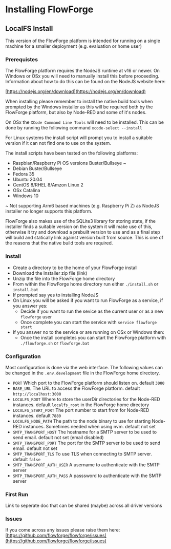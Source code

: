 # Installing FlowForge

## LocalFS Install

This version of the FlowForge platform is intended for running on a single machine for a smaller deployment (e.g. evaluation or home user)

### Prerequistes

The FlowForge platform requires the NodeJS runtime at v16 or newer. On Windows or OSx you will need to manually install this before proceeding. Information about how to do this can be found on the NodeJS website here:

[https://nodejs.org/en/download](https://nodejs.org/en/download)

When installing please remember to install the native build tools when prompted by the Windows installer as this will be required both by the FlowForge platform, but also by Node-RED and some of it's nodes.

On OSx the `XCode Command Line Tools` will need to be installed. This can be done by running the following command `xcode-select --install`

For Linux systems the install script will prompt you to install a suitable version if it can not find one to use on the system.

The install scripts have been tested on the following platforms:

 - Raspbian/Raspberry Pi OS versions Buster/Bullseye ~
 - Debian Buster/Bullseye
 - Fedora 35
 - Ubuntu 20.04
 - CentOS 8/RHEL 8/Amzon Linux 2
 - OSx Catalina
 - Windows 10

~ Not supporting Arm6 based machines (e.g. Raspberry Pi Z) as NodeJS installer no longer supports this platform. 

FlowForge also makes use of the SQLite3 library for storing state, if the installer finds a suitable version on the system it will make use of this, otherwise it try and download a prebuilt version to use and as a final step will build and statically link against version built from source. This is one of the reasons that the native build tools are required.

### Install

 - Create a directory to be the home of your FlowForge install
 - Download the Installer zip file (link)
 - Unzip the file into the FlowForge home directory
 - From within the FlowForge home directory run either `./install.sh` or `install.bat`
 - If prompted say yes to installing NodeJS
 - On Linux you will be asked if you want to run FlowForge as a service, if you answer yes:
   - Decide if you want to run the sevice as the current user or as a new `flowforge` user
   - Once complete you can start the service with `service flowforge start`
 - If you answer no to the service or are running on OSx or Windows then:
   - Once the install completes you can start the FlowForge platform with `./flowforge.sh` or `flowforge.bat`


### Configuration

Most configuration is done via the web interface. The following values can be changed in the `.env.development` file in the FlowForge home directory.

- `PORT` Which port to the FlowForge platform should listen on. default `3000`
- `BASE_URL` The URL to access the FlowForge platform. default `http://localhost:3000`
- `LOCALFS_ROOT` Where to store the userDir directories for the Node-RED instances. default `localfs_root` in the FlowForge home directory
- `LOCALFS_START_PORT` The port number to start from for Node-RED instances. default `7880`
- `LOCALFS_NODE_PATH` The path to the node binary to use for starting Node-RED instances. Sometimes needed when using nvm. default not set
- `SMTP_TRANSPORT_HOST` The hostname for a SMTP server to be used to send email. default not set (email disabled)
- `SMTP_TRANSPORT_PORT` The port for the SMTP server to be used to send email. default not set
- `SMTP_TRANSPORT_TLS` To use TLS when connecting to SMTP server. default `false`
- `SMTP_TRANSPORT_AUTH_USER` A username to authenticate with the SMTP server
- `SMTP_TRANSPORT_AUTH_PASS` A passsword to authenticate with the SMTP server

### First Run

Link to seperate doc that can be shared (maybe) across all driver versions

### Issues

If you come across any issues please raise them here: [https://github.com/flowforge/flowforge/issues](https://github.com/flowforge/flowforge/issues)